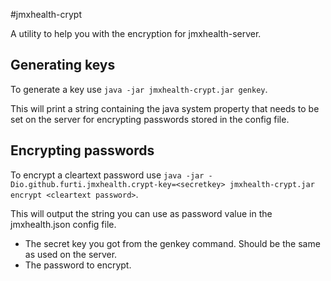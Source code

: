 #jmxhealth-crypt

A utility to help you with the encryption for jmxhealth-server.

## Generating keys
To generate a key use ```java -jar jmxhealth-crypt.jar genkey```.

This will print a string containing the java system property that needs to be set on the server for encrypting passwords stored in the config file.

## Encrypting passwords
To encrypt a cleartext password use ```java -jar -Dio.github.furti.jmxhealth.crypt-key=<secretkey> jmxhealth-crypt.jar encrypt <cleartext password>```.

This will output the string you can use as password value in the jmxhealth.json config file.

* *<secretkey>* The secret key you got from the genkey command. Should be the same as used on the server.
* *<cleartext password>* The password to encrypt. 